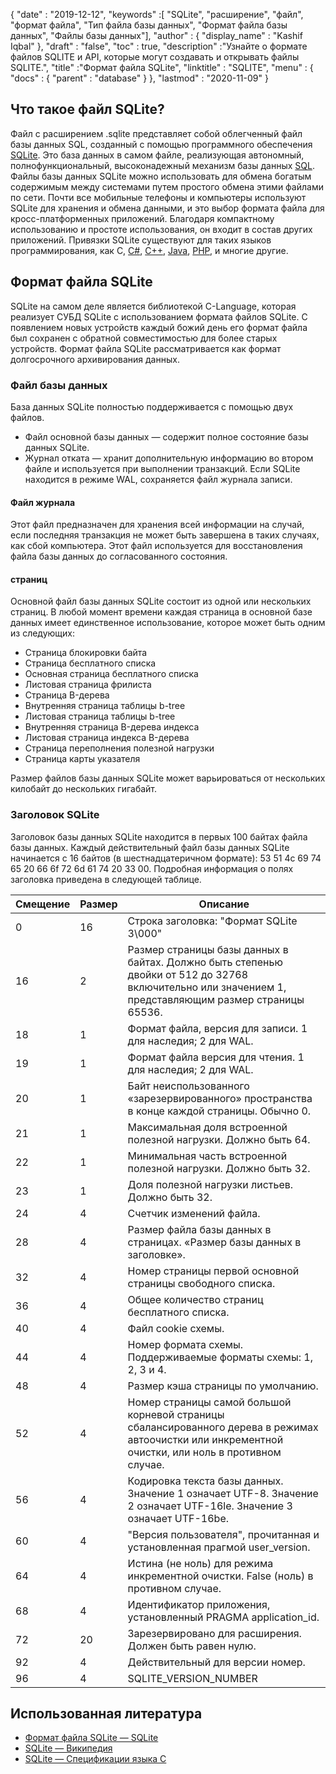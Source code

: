 {
  "date" : "2019-12-12",
  "keywords" :[ "SQLite", "расширение", "файл", "формат файла", "Тип файла базы данных", "Формат файла базы данных", "Файлы базы данных"],
  "author" : {
    "display_name" : "Kashif Iqbal"
},
  "draft" : "false",
  "toc" : true,
  "description" :"Узнайте о формате файлов SQLITE и API, которые могут создавать и открывать файлы SQLITE.",
  "title" :"Формат файла SQLite",
  "linktitle" : "SQLITE",
  "menu" : {
    "docs" : {
      "parent" : "database"
}
},
  "lastmod" : "2020-11-09"
}

## Что такое файл SQLite?

Файл с расширением .sqlite представляет собой облегченный файл базы данных SQL, созданный с помощью программного обеспечения [SQLite](https://www.sqlite.org/index.html). Это база данных в самом файле, реализующая автономный, полнофункциональный, высоконадежный механизм базы данных [SQL](/ru/database/sql/). Файлы базы данных SQLite можно использовать для обмена богатым содержимым между системами путем простого обмена этими файлами по сети. Почти все мобильные телефоны и компьютеры используют SQLite для хранения и обмена данными, и это выбор формата файла для кросс-платформенных приложений. Благодаря компактному использованию и простоте использования, он входит в состав других приложений. Привязки SQLite существуют для таких языков программирования, как C, [C#](/ru/programming/cs/), [C++](/ru/programming/cpp/), [Java](/ru/programming/java/), [PHP](/ru/programming/php/ ), и многие другие.

## Формат файла SQLite

SQLite на самом деле является библиотекой C-Language, которая реализует СУБД SQLite с использованием формата файлов SQLite. С появлением новых устройств каждый божий день его формат файла был сохранен с обратной совместимостью для более старых устройств. Формат файла SQLite рассматривается как формат долгосрочного архивирования данных.

### Файл базы данных

База данных SQLite полностью поддерживается с помощью двух файлов.
* Файл основной базы данных — содержит полное состояние базы данных SQLite.
* Журнал отката — хранит дополнительную информацию во втором файле и используется при выполнении транзакций. Если SQLite находится в режиме WAL, сохраняется файл журнала записи.

#### Файл журнала

Этот файл предназначен для хранения всей информации на случай, если последняя транзакция не может быть завершена в таких случаях, как сбой компьютера. Этот файл используется для восстановления файла базы данных до согласованного состояния.

#### страниц

Основной файл базы данных SQLite состоит из одной или нескольких страниц. В любой момент времени каждая страница в основной базе данных имеет единственное использование, которое может быть одним из следующих:

* Страница блокировки байта
* Страница бесплатного списка
* Основная страница бесплатного списка
* Листовая страница фрилиста
* Страница B-дерева
* Внутренняя страница таблицы b-tree
* Листовая страница таблицы b-tree
* Внутренняя страница B-дерева индекса
* Листовая страница индекса B-дерева
* Страница переполнения полезной нагрузки
* Страница карты указателя

Размер файлов базы данных SQLite может варьироваться от нескольких килобайт до нескольких гигабайт.

### Заголовок SQLite

Заголовок базы данных SQLite находится в первых 100 байтах файла базы данных. Каждый действительный файл базы данных SQLite начинается с 16 байтов (в шестнадцатеричном формате): 53 51 4c 69 74 65 20 66 6f 72 6d 61 74 20 33 00. Подробная информация о полях заголовка приведена в следующей таблице.

|Смещение|Размер|Описание|
---|---|---|
|0|16|Строка заголовка: "Формат SQLite 3\000"|
|16|2|Размер страницы базы данных в байтах. Должно быть степенью двойки от 512 до 32768 включительно или значением 1, представляющим размер страницы 65536. |
|18|1|Формат файла, версия для записи. 1 для наследия; 2 для WAL.|
|19|1|Формат файла версия для чтения. 1 для наследия; 2 для WAL.|
|20|1|Байт неиспользованного «зарезервированного» пространства в конце каждой страницы. Обычно 0.|
|21|1|Максимальная доля встроенной полезной нагрузки. Должно быть 64.|
|22|1|Минимальная часть встроенной полезной нагрузки. Должно быть 32.|
|23|1|Доля полезной нагрузки листьев. Должно быть 32.|
|24|4|Счетчик изменений файла.|
|28|4|Размер файла базы данных в страницах. «Размер базы данных в заголовке».|
|32|4|Номер страницы первой основной страницы свободного списка.|
|36|4|Общее количество страниц бесплатного списка.|
|40|4|Файл cookie схемы.|
|44|4|Номер формата схемы. Поддерживаемые форматы схемы: 1, 2, 3 и 4.|
|48|4|Размер кэша страницы по умолчанию.|
|52|4|Номер страницы самой большой корневой страницы сбалансированного дерева в режимах автоочистки или инкрементной очистки, или ноль в противном случае.|
|56|4|Кодировка текста базы данных. Значение 1 означает UTF-8. Значение 2 означает UTF-16le. Значение 3 означает UTF-16be.|
|60|4|"Версия пользователя", прочитанная и установленная прагмой user_version.|
|64|4|Истина (не ноль) для режима инкрементной очистки. False (ноль) в противном случае.|
|68|4|Идентификатор приложения, установленный PRAGMA application_id.|
|72|20|Зарезервировано для расширения. Должен быть равен нулю.|
|92|4|Действительный для версии номер.|
|96|4|SQLITE_VERSION_NUMBER|

## Использованная литература ##

* [Формат файла SQLite — SQLite](https://www.sqlite.org/fileformat2.html)
* [SQLite — Википедия](https://en.wikipedia.org/wiki/SQLite)
* [SQLite — Спецификации языка C](https://www.sqlite.org/c3ref/intro.html)

